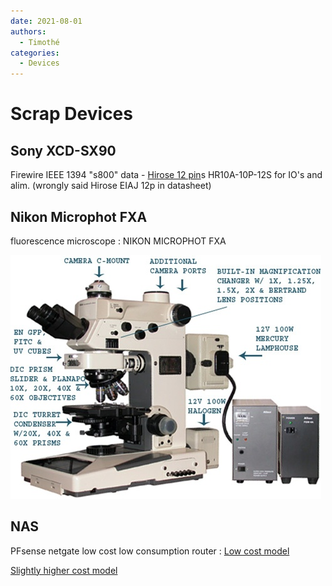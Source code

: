 ```yaml
---
date: 2021-08-01
authors:
  - Timothé
categories:
  - Devices
---
```

# Scrap Devices

<!-- more -->
## Sony XCD-SX90
Firewire IEEE 1394 "s800" data - [Hirose 12 pin](https://www.conrad.fr/p/cosse-cylindrique-male-hirose-electronic-hr10a-10p-12s73-femelle-droit-nbr-total-de-poles-12-1-pcs-745329)s HR10A-10P-12S for IO's and alim. (wrongly said Hirose EIAJ 12p in datasheet)

## Nikon Microphot FXA
fluorescence microscope : NIKON MICROPHOT FXA 

![NIKON-MICROPHOT-FXA-2-1599122339594](scrap_devices.assets/NIKON-MICROPHOT-FXA-2-1599122339594.jpg)


## NAS

 PFsense netgate low cost low consumption router : [Low cost model](https://store.viatitude.com/gb/pfsense-security-gateway-appliance/42-sg-1100-pfsense-security-gateway-appliance.html)

[Slightly higher cost model](https://store.viatitude.com/gb/pfsense-security-gateway-appliance/30-sg-3100-pfsense-security-gateway-appliance.html)
